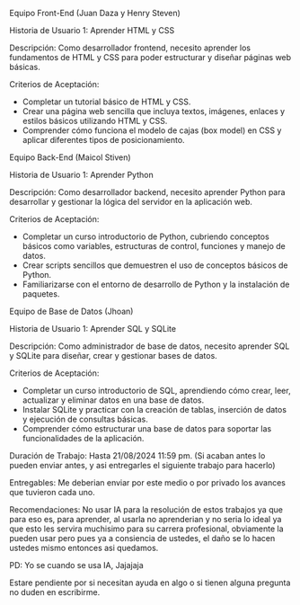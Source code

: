 Equipo Front-End (Juan Daza y Henry Steven)

Historia de Usuario 1: Aprender HTML y CSS

Descripción: Como desarrollador frontend, necesito aprender los fundamentos de HTML y CSS para poder estructurar y diseñar páginas web básicas.

Criterios de Aceptación:
- Completar un tutorial básico de HTML y CSS.
- Crear una página web sencilla que incluya textos, imágenes, enlaces y estilos básicos utilizando HTML y CSS.
- Comprender cómo funciona el modelo de cajas (box model) en CSS y aplicar diferentes tipos de posicionamiento.

Equipo Back-End (Maicol Stiven)

Historia de Usuario 1: Aprender Python

Descripción: Como desarrollador backend, necesito aprender Python para desarrollar y gestionar la lógica del servidor en la aplicación web.

Criterios de Aceptación:
- Completar un curso introductorio de Python, cubriendo conceptos básicos como variables, estructuras de control, funciones y manejo de datos.
- Crear scripts sencillos que demuestren el uso de conceptos básicos de Python.
- Familiarizarse con el entorno de desarrollo de Python y la instalación de paquetes.

Equipo de Base de Datos (Jhoan)

Historia de Usuario 1: Aprender SQL y SQLite

Descripción: Como administrador de base de datos, necesito aprender SQL y SQLite para diseñar, crear y gestionar bases de datos.

Criterios de Aceptación:
- Completar un curso introductorio de SQL, aprendiendo cómo crear, leer, actualizar y eliminar datos en una base de datos.
- Instalar SQLite y practicar con la creación de tablas, inserción de datos y ejecución de consultas básicas.
- Comprender cómo estructurar una base de datos para soportar las funcionalidades de la aplicación.

Duración de Trabajo: Hasta 21/08/2024 11:59 pm. (Si acaban antes lo pueden enviar antes, y asi entregarles el siguiente trabajo para hacerlo)

Entregables: Me deberian enviar por este medio o por privado los avances que tuvieron cada uno.

Recomendaciones: No usar IA para la resolución de estos trabajos ya que para eso es, para aprender, al usarla no aprenderian y no seria lo ideal ya que esto les servira muchisimo para su carrera profesional, obviamente la pueden usar pero pues ya a consiencia de ustedes, el daño se lo hacen ustedes mismo entonces asi quedamos.

PD: Yo se cuando se usa IA, Jajajaja

Estare pendiente por si necesitan ayuda en algo o si tienen alguna pregunta no duden en escribirme.
